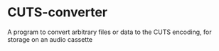 # CUTS-converter
A program to convert arbitrary files or data to the CUTS encoding, for storage on an audio cassette
